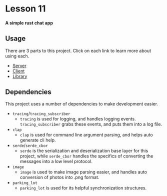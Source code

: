 # Lesson 11
#### A simple rust chat app


## Usage
There are 3 parts to this project.  Click on each link to learn more about using each.
- [Server](./server/README.md)
- [Client](./client/README.md)
- [Library](./server/README.md)

## Dependencies
This project uses a number of dependencies to make development easier.
- `tracing`/`tracing_subscriber`
  - `tracing` is used for logging, and handles logging events.  `tracing_subscriber` grabs these events, and puts them into a log file.
- `clap`
  - `clap` is used for command line argument parsing, and helps auto generate cli help.
- `serde`/`serde_cbor`
  - `serde` is the serialization and deserialization base layer for this project, while `serde_cbor` handles the specifics of converting the messages into a low level protocol.
- `image`
  - `image` is used to make image parsing easier, and handles auto conversion of photos into .png format.
- `parking_lot`
  - `parking_lot` is used for its helpful synchronization structures.